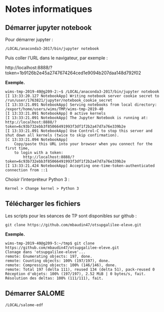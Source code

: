 # Notes informatiques

## Démarrer jupyter notebook

Pour démarrer jupyter :

```
/LOCAL/anaconda3-2017/bin/jupyter notebook
```

Puis coller l’URL dans le navigateur, par exemple :

http://localhost:8888/?token=1b9126b2e45a2747674264ced1e9094b207daa148d792f02

**Exemple.**

    wims-tmp-2019-40@g209-2:~$ /LOCAL/anaconda3-2017/bin/jupyter notebook
    [I 13:33:20.127 NotebookApp] Writing notebook server cookie secret to /run/user/1763821/jupyter/notebook_cookie_secret
    [I 13:33:21.091 NotebookApp] Serving notebooks from local directory: /export/home/users/wims/TMP/wims-tmp-2019-40
    [I 13:33:21.091 NotebookApp] 0 active kernels
    [I 13:33:21.091 NotebookApp] The Jupyter Notebook is running at: http://localhost:8888/?token=6c93b732ebb3f85066491993f3df1f2b2a47d7a76e339b2e
    [I 13:33:21.091 NotebookApp] Use Control-C to stop this server and shut down all kernels (twice to skip confirmation).
    [C 13:33:21.094 NotebookApp]
        Copy/paste this URL into your browser when you connect for the first time,
        to login with a token:
            http://localhost:8888/?token=6c93b732ebb3f85066491993f3df1f2b2a47d7a76e339b2e
    [I 13:33:21.424 NotebookApp] Accepting one-time-token-authenticated connection from ::1

Choisir l’interpréteur Python 3 :

    Kernel > Change kernel > Python 3

## Télécharger les fichiers

Les scripts pour les séances de TP sont disponibles sur github :

    git clone https://github.com/mbaudin47/otsupgalilee-eleve.git

**Exemple.**

    wims-tmp-2019-40@g209-5:~/tmp$ git clone https://github.com/mbaudin47/otsupgalilee-eleve.git
    Clonage dans 'otsupgalilee-eleve'...
    remote: Enumerating objects: 197, done.
    remote: Counting objects: 100% (197/197), done.
    remote: Compressing objects: 100% (146/146), done.
    remote: Total 197 (delta 111), reused 134 (delta 51), pack-reused 0
    Réception d'objets: 100% (197/197), 2.52 MiB | 0 bytes/s, fait.
    Résolution des deltas: 100% (111/111), fait.

## Démarrer SALOME

    /LOCAL/salome-edf
